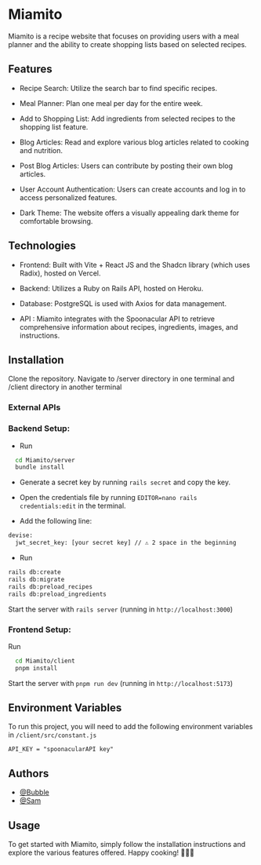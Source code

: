 
# Miamito
Miamito is a recipe website that focuses on providing users with a meal planner and the ability to create shopping lists based on selected recipes.
## Features
- Recipe Search: Utilize the search bar to find specific recipes.

- Meal Planner: Plan one meal per day for the entire week.

- Add to Shopping List: Add ingredients from selected recipes to the shopping list feature.

- Blog Articles: Read and explore various blog articles related to cooking and nutrition.

- Post Blog Articles: Users can contribute by posting their own blog articles.

- User Account Authentication: Users can create accounts and log in to access personalized features.

- Dark Theme: The website offers a visually appealing dark theme for comfortable browsing.



## Technologies
- Frontend: Built with Vite + React JS and the Shadcn library (which uses Radix), hosted on Vercel.

- Backend: Utilizes a Ruby on Rails API, hosted on Heroku.

- Database: PostgreSQL is used with Axios for data management.

- API : Miamito integrates with the Spoonacular API to retrieve comprehensive information about recipes, ingredients, images, and instructions. 

## Installation

Clone the repository.
Navigate to /server directory in one terminal and /client directory in another terminal

### External APIs



### Backend Setup:
- Run 
```bash
  cd Miamito/server
  bundle install
```
- Generate a secret key by running ```rails secret``` and copy the key.

- Open the credentials file by running ```EDITOR=nano rails credentials:edit``` in the terminal.

- Add the following line:
```bash 
devise:
  jwt_secret_key: [your secret key] // ⚠ 2 space in the beginning
```

- Run 
```bash 
rails db:create
rails db:migrate
rails db:preload_recipes
rails db:preload_ingredients
```
Start the server with ```rails server``` (running in ```http://localhost:3000```)


### Frontend Setup:
Run 
```bash
  cd Miamito/client
  pnpm install
```

Start the server with ```pnpm run dev``` (running in ```http://localhost:5173```)
    
## Environment Variables

To run this project, you will need to add the following environment variables in ```/client/src/constant.js```

`API_KEY = "spoonacularAPI key"`



## Authors

- [@Bubble](https://github.com/AxelCourtois)
- [@Sam](https://github.com/Samalzdh)


## Usage
To get started with Miamito, simply follow the installation instructions and explore the various features offered. Happy cooking! 🍳🥗🍲

